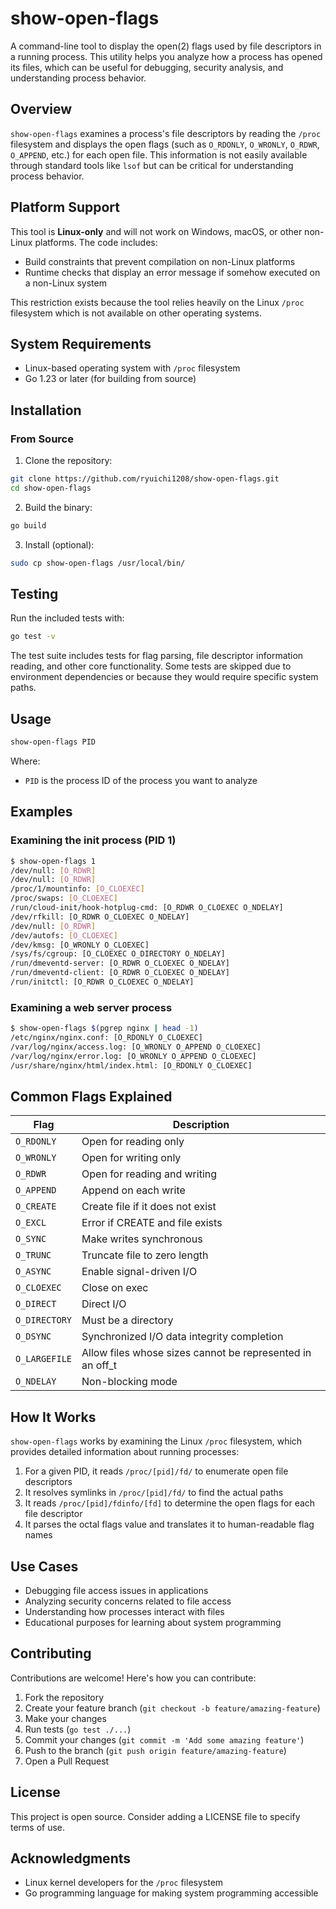 # show-open-flags

A command-line tool to display the open(2) flags used by file descriptors in a running process. This utility helps you analyze how a process has opened its files, which can be useful for debugging, security analysis, and understanding process behavior.

## Overview

`show-open-flags` examines a process's file descriptors by reading the `/proc` filesystem and displays the open flags (such as `O_RDONLY`, `O_WRONLY`, `O_RDWR`, `O_APPEND`, etc.) for each open file. This information is not easily available through standard tools like `lsof` but can be critical for understanding process behavior.

## Platform Support

This tool is **Linux-only** and will not work on Windows, macOS, or other non-Linux platforms. The code includes:

- Build constraints that prevent compilation on non-Linux platforms
- Runtime checks that display an error message if somehow executed on a non-Linux system

This restriction exists because the tool relies heavily on the Linux `/proc` filesystem which is not available on other operating systems.

## System Requirements

- Linux-based operating system with `/proc` filesystem
- Go 1.23 or later (for building from source)

## Installation

### From Source

1. Clone the repository:

```bash
git clone https://github.com/ryuichi1208/show-open-flags.git
cd show-open-flags
```

2. Build the binary:

```bash
go build
```

3. Install (optional):

```bash
sudo cp show-open-flags /usr/local/bin/
```

## Testing

Run the included tests with:

```bash
go test -v
```

The test suite includes tests for flag parsing, file descriptor information reading, and other core functionality. Some tests are skipped due to environment dependencies or because they would require specific system paths.

## Usage

```bash
show-open-flags PID
```

Where:
- `PID` is the process ID of the process you want to analyze

## Examples

### Examining the init process (PID 1)

```bash
$ show-open-flags 1
/dev/null: [O_RDWR]
/dev/null: [O_RDWR]
/proc/1/mountinfo: [O_CLOEXEC]
/proc/swaps: [O_CLOEXEC]
/run/cloud-init/hook-hotplug-cmd: [O_RDWR O_CLOEXEC O_NDELAY]
/dev/rfkill: [O_RDWR O_CLOEXEC O_NDELAY]
/dev/null: [O_RDWR]
/dev/autofs: [O_CLOEXEC]
/dev/kmsg: [O_WRONLY O_CLOEXEC]
/sys/fs/cgroup: [O_CLOEXEC O_DIRECTORY O_NDELAY]
/run/dmeventd-server: [O_RDWR O_CLOEXEC O_NDELAY]
/run/dmeventd-client: [O_RDWR O_CLOEXEC O_NDELAY]
/run/initctl: [O_RDWR O_CLOEXEC O_NDELAY]
```

### Examining a web server process

```bash
$ show-open-flags $(pgrep nginx | head -1)
/etc/nginx/nginx.conf: [O_RDONLY O_CLOEXEC]
/var/log/nginx/access.log: [O_WRONLY O_APPEND O_CLOEXEC]
/var/log/nginx/error.log: [O_WRONLY O_APPEND O_CLOEXEC]
/usr/share/nginx/html/index.html: [O_RDONLY O_CLOEXEC]
```

## Common Flags Explained

| Flag | Description |
|------|-------------|
| `O_RDONLY` | Open for reading only |
| `O_WRONLY` | Open for writing only |
| `O_RDWR` | Open for reading and writing |
| `O_APPEND` | Append on each write |
| `O_CREATE` | Create file if it does not exist |
| `O_EXCL` | Error if CREATE and file exists |
| `O_SYNC` | Make writes synchronous |
| `O_TRUNC` | Truncate file to zero length |
| `O_ASYNC` | Enable signal-driven I/O |
| `O_CLOEXEC` | Close on exec |
| `O_DIRECT` | Direct I/O |
| `O_DIRECTORY` | Must be a directory |
| `O_DSYNC` | Synchronized I/O data integrity completion |
| `O_LARGEFILE` | Allow files whose sizes cannot be represented in an off_t |
| `O_NDELAY` | Non-blocking mode |

## How It Works

`show-open-flags` works by examining the Linux `/proc` filesystem, which provides detailed information about running processes:

1. For a given PID, it reads `/proc/[pid]/fd/` to enumerate open file descriptors
2. It resolves symlinks in `/proc/[pid]/fd/` to find the actual paths
3. It reads `/proc/[pid]/fdinfo/[fd]` to determine the open flags for each file descriptor
4. It parses the octal flags value and translates it to human-readable flag names

## Use Cases

- Debugging file access issues in applications
- Analyzing security concerns related to file access
- Understanding how processes interact with files
- Educational purposes for learning about system programming

## Contributing

Contributions are welcome! Here's how you can contribute:

1. Fork the repository
2. Create your feature branch (`git checkout -b feature/amazing-feature`)
3. Make your changes
4. Run tests (`go test ./...`)
5. Commit your changes (`git commit -m 'Add some amazing feature'`)
6. Push to the branch (`git push origin feature/amazing-feature`)
7. Open a Pull Request

## License

This project is open source. Consider adding a LICENSE file to specify terms of use.

## Acknowledgments

- Linux kernel developers for the `/proc` filesystem
- Go programming language for making system programming accessible
